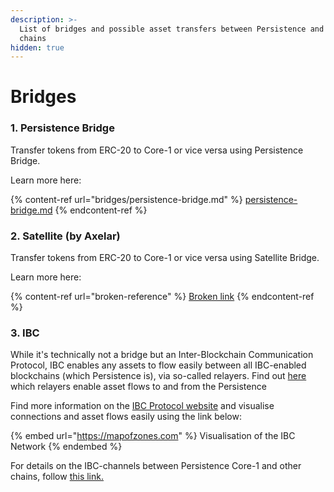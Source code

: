 ```yaml
---
description: >-
  List of bridges and possible asset transfers between Persistence and other
  chains
hidden: true
---
```


# Bridges

### 1. Persistence Bridge

Transfer tokens from ERC-20 to Core-1 or vice versa using Persistence Bridge.

Learn more here:

{% content-ref url="bridges/persistence-bridge.md" %}
[persistence-bridge.md](bridges/persistence-bridge.md)
{% endcontent-ref %}



### 2. Satellite (by Axelar)

Transfer tokens from ERC-20 to Core-1 or vice versa using Satellite Bridge.

Learn more here:

{% content-ref url="broken-reference" %}
[Broken link](broken-reference)
{% endcontent-ref %}



### 3. IBC

While it's technically not a bridge but an Inter-Blockchain Communication Protocol, IBC enables any assets to flow easily between all IBC-enabled blockchains (which Persistence is), via so-called relayers. Find out [here](../build/relayers/ibc-relayers.md) which relayers enable asset flows to and from the Persistence

Find more information on the [IBC Protocol website](https://ibcprotocol.org/) and visualise connections and asset flows easily using the link below:&#x20;

{% embed url="https://mapofzones.com" %}
Visualisation of the IBC Network
{% endembed %}

For details on the IBC-channels between Persistence Core-1 and other chains, follow [this link.](https://mapofzones.com/zones/core-1/peers?columnKey=ibcVolumeIn\&period=24h)

